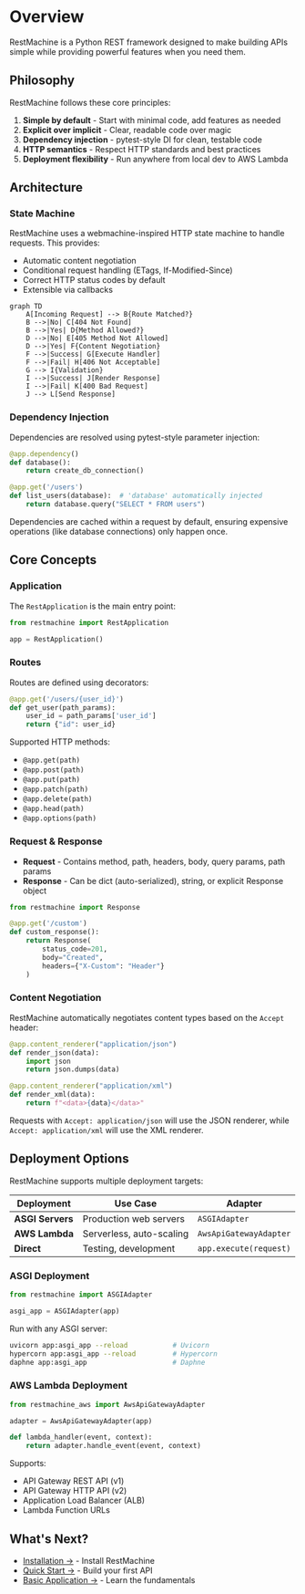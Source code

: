 # Overview

RestMachine is a Python REST framework designed to make building APIs simple while providing powerful features when you need them.

## Philosophy

RestMachine follows these core principles:

1. **Simple by default** - Start with minimal code, add features as needed
2. **Explicit over implicit** - Clear, readable code over magic
3. **Dependency injection** - pytest-style DI for clean, testable code
4. **HTTP semantics** - Respect HTTP standards and best practices
5. **Deployment flexibility** - Run anywhere from local dev to AWS Lambda

## Architecture

### State Machine

RestMachine uses a webmachine-inspired HTTP state machine to handle requests. This provides:

- Automatic content negotiation
- Conditional request handling (ETags, If-Modified-Since)
- Correct HTTP status codes by default
- Extensible via callbacks

```mermaid
graph TD
    A[Incoming Request] --> B{Route Matched?}
    B -->|No| C[404 Not Found]
    B -->|Yes| D{Method Allowed?}
    D -->|No| E[405 Method Not Allowed]
    D -->|Yes| F{Content Negotiation}
    F -->|Success| G[Execute Handler]
    F -->|Fail| H[406 Not Acceptable]
    G --> I{Validation}
    I -->|Success| J[Render Response]
    I -->|Fail| K[400 Bad Request]
    J --> L[Send Response]
```

### Dependency Injection

Dependencies are resolved using pytest-style parameter injection:

```python
@app.dependency()
def database():
    return create_db_connection()

@app.get('/users')
def list_users(database):  # 'database' automatically injected
    return database.query("SELECT * FROM users")
```

Dependencies are cached within a request by default, ensuring expensive operations (like database connections) only happen once.

## Core Concepts

### Application

The `RestApplication` is the main entry point:

```python
from restmachine import RestApplication

app = RestApplication()
```

### Routes

Routes are defined using decorators:

```python
@app.get('/users/{user_id}')
def get_user(path_params):
    user_id = path_params['user_id']
    return {"id": user_id}
```

Supported HTTP methods:
- `@app.get(path)`
- `@app.post(path)`
- `@app.put(path)`
- `@app.patch(path)`
- `@app.delete(path)`
- `@app.head(path)`
- `@app.options(path)`

### Request & Response

- **Request** - Contains method, path, headers, body, query params, path params
- **Response** - Can be dict (auto-serialized), string, or explicit Response object

```python
from restmachine import Response

@app.get('/custom')
def custom_response():
    return Response(
        status_code=201,
        body="Created",
        headers={"X-Custom": "Header"}
    )
```

### Content Negotiation

RestMachine automatically negotiates content types based on the `Accept` header:

```python
@app.content_renderer("application/json")
def render_json(data):
    import json
    return json.dumps(data)

@app.content_renderer("application/xml")
def render_xml(data):
    return f"<data>{data}</data>"
```

Requests with `Accept: application/json` will use the JSON renderer, while `Accept: application/xml` will use the XML renderer.

## Deployment Options

RestMachine supports multiple deployment targets:

| Deployment | Use Case | Adapter |
|-----------|----------|---------|
| **ASGI Servers** | Production web servers | `ASGIAdapter` |
| **AWS Lambda** | Serverless, auto-scaling | `AwsApiGatewayAdapter` |
| **Direct** | Testing, development | `app.execute(request)` |

### ASGI Deployment

```python
from restmachine import ASGIAdapter

asgi_app = ASGIAdapter(app)
```

Run with any ASGI server:

```bash
uvicorn app:asgi_app --reload           # Uvicorn
hypercorn app:asgi_app --reload         # Hypercorn
daphne app:asgi_app                     # Daphne
```

### AWS Lambda Deployment

```python
from restmachine_aws import AwsApiGatewayAdapter

adapter = AwsApiGatewayAdapter(app)

def lambda_handler(event, context):
    return adapter.handle_event(event, context)
```

Supports:
- API Gateway REST API (v1)
- API Gateway HTTP API (v2)
- Application Load Balancer (ALB)
- Lambda Function URLs

## What's Next?

- [Installation →](installation.md) - Install RestMachine
- [Quick Start →](quickstart.md) - Build your first API
- [Basic Application →](../guide/basic-application.md) - Learn the fundamentals
